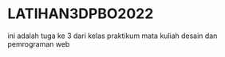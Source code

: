 # LATIHAN3DPBO2022
ini adalah tuga ke 3 dari kelas praktikum mata kuliah desain dan pemrograman web
